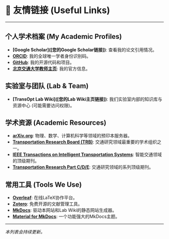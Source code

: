 # 🔗 友情链接 (Useful Links)

---

## 个人学术档案 (My Academic Profiles)

* **[Google Scholar]([您的Google Scholar链接])**: 查看我的论文引用情况。
* **[ORCID]([您的ORCID链接])**: 我的全球唯一学者身份识别码。
* **[GitHub]([您的GitHub主页链接])**: 我的开源代码和项目。
* **[北京交通大学教师主页]([您在BJTU官网的教师主页链接])**: 我的官方信息。

## 实验室与团队 (Lab & Team)

* **[TransOpt Lab Wiki]([您的Lab Wiki主页链接])**: 我们实验室内部的知识库与资源中心 (可能需要访问权限)。

## 学术资源 (Academic Resources)

* **[arXiv.org](https://arxiv.org/)**: 物理、数学、计算机科学等领域的预印本服务器。
* **[Transportation Research Board (TRB)](https://www.trb.org/)**: 交通研究领域最重要的学术组织之一。
* **[IEEE Transactions on Intelligent Transportation Systems]([期刊链接])**: 智能交通领域的顶级期刊。
* **[Transportation Research Part C/D/E]([期刊链接])**: 交通研究领域的系列顶级期刊。

## 常用工具 (Tools We Use)

* **[Overleaf](https://www.overleaf.com/)**: 在线LaTeX协作平台。
* **[Zotero](https://www.zotero.org/)**: 免费开源的文献管理工具。
* **[MkDocs](https://www.mkdocs.org/)**: 驱动本网站和Lab Wiki的静态网站生成器。
* **[Material for MkDocs](https://squidfunk.github.io/mkdocs-material/)**: 一个功能强大的MkDocs主题。

---

*本列表会持续更新。*